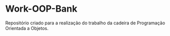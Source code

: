 # Work-OOP-Bank
Repositório criado para a realização do trabalho da cadeira de Programação Orientada a Objetos.
